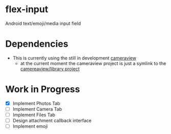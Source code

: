 # flex-input
Android text/emoji/media input field

# Dependencies
- This is currently using the still in development [cameraview](https://github.com/google/cameraview/)
  - at the current moment the cameraview project is just a symlink to the [camereaview/library project](https://github.com/google/cameraview/tree/master/library)

# Work in Progress
- [x] Implement Photos Tab
- [ ] Implement Camera Tab
- [ ] Implement Files Tab
- [ ] Design attachment callback interface
- [ ] Implement emoji
